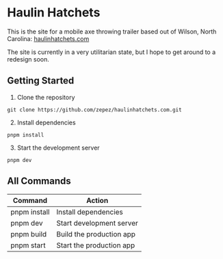 # Haulin Hatchets

This is the site for a mobile axe throwing trailer based out of Wilson, North Carolina: [haulinhatchets.com](https://haulinhatchets.com/)

The site is currently in a very utilitarian state, but I hope to get around to a redesign soon.

## Getting Started 

1. Clone the repository 

```
git clone https://github.com/zepez/haulinhatchets.com.git
```

2. Install dependencies

```
pnpm install
```

3. Start the development server

```
pnpm dev
```

## All Commands

| Command        | Action                                    |
|----------------|-------------------------------------------|
| pnpm install   | Install dependencies                      |
| pnpm dev       | Start development server                  |
| pnpm build     | Build the production app                  |
| pnpm start     | Start the production app                  |